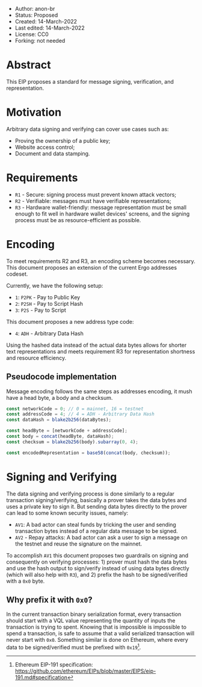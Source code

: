 - Author: anon-br
- Status: Proposed
- Created: 14-March-2022
- Last edited: 14-March-2022
- License: CC0
- Forking: not needed

# Abstract

This EIP proposes a standard for message signing, verification, and representation.

# Motivation

Arbitrary data signing and verifying can cover use cases such as:

- Proving the ownership of a public key;
- Website access control;
- Document and data stamping.

# Requirements

- `R1` - Secure: signing process must prevent known attack vectors;
- `R2` - Verifiable: messages must have verifiable representations;
- `R3` - Hardware wallet-friendly: message representation must be small enough to fit well in hardware wallet devices' screens, and the signing process must be as resource-efficient as possible.

# Encoding

To meet requirements R2 and R3, an encoding scheme becomes necessary. This document proposes an extension of the current Ergo addresses codeset.

Currently, we have the following setup:

- `1`: `P2PK` - Pay to Public Key
- `2`: `P2SH` - Pay to Script Hash
- `3`: `P2S` - Pay to Script

This document proposes a new address type code:

- `4`: `ADH` - Arbitrary Data Hash

Using the hashed data instead of the actual data bytes allows for shorter text representations and meets requirement R3 for representation shortness and resource efficiency.

## Pseudocode implementation

Message encoding follows the same steps as addresses encoding, it mush have a head byte, a body and a checksum.

```ts
const networkCode = 0; // 0 = mainnet, 16 = testnet
const addressCode = 4; // 4 = ADH - Arbitrary Data Hash
const dataHash = blake2b256(dataBytes);

const headByte = [networkCode + addressCode];
const body = concat(headByte, dataHash);
const checksum = blake2b256(body).subarray(0, 4);

const encodedRepresentation = base58(concat(body, checksum));
```

# Signing and Verifying

The data signing and verifying process is done similarly to a regular transaction signing/verifying, basically a prover takes the data bytes and uses a private key to sign it. But sending data bytes directly to the prover can lead to some known security issues, namely:

- `AV1`: A bad actor can steal funds by tricking the user and sending transaction bytes instead of a regular data message to be signed.
- `AV2` - Repay attacks: A bad actor can ask a user to sign a message on the testnet and reuse the signature on the mainnet.

To accomplish `AV1` this document proposes two guardrails on signing and consequently on verifying processes: 1) prover must hash the data bytes and use the hash output to sign/verify instead of using data bytes directly (which will also help with `R3`), and 2) prefix the hash to be signed/verified with a `0x0` byte.

## Why prefix it with `0x0`?

In the current transaction binary serialization format, every transaction should start with a VQL value representing the quantity of inputs the transaction is trying to spent. Knowing that is impossible is impossible to spend a transaction, is safe to assume that a valid serialized transaction will never start with `0x0`. Something similar is done on Ethereum, where every data to be signed/verified must be prefixed with `0x19`[^1].

[^1]: Ethereum EIP-191 specification: https://github.com/ethereum/EIPs/blob/master/EIPS/eip-191.md#specification
